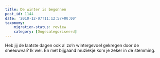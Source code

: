 ```yaml
---
title: De winter is begonnen
post_id: 1144
date: '2010-12-07T11:12:57+00:00'
taxonomy:
    migration-status: review
    category: [Ongecategoriseerd]
---
```

Heb jij de laatste dagen ook al zo’n wintergevoel gekregen door de sneeuwval? Ik wel. En met bijgaand muziekje kom je zeker in de stemming.